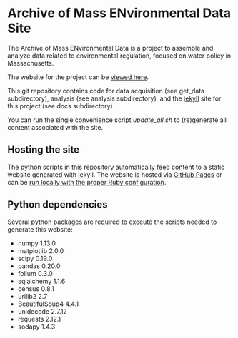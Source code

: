 # Archive of Mass ENvironmental Data Site

The Archive of Mass ENvironmental Data is a project to assemble and analyze data related to environmental regulation, focused on water policy in Massachusetts.

The website for the project can be [viewed here](https://nesanders.github.io/MAenvironmentaldata/).

This git repository contains code for data acquisition (see get_data subdirectory), analysis (see analysis subdirectory), and the [jekyll](https://jekyllrb.com/) site for this project (see docs subdirectory).

You can run the single convenience script *update_all.sh* to (re)generate all content associated with the site.

## Hosting the site

The python scripts in this repository automatically feed content to a static website generated with jekyll.  The website is hosted via [GitHub Pages](https://help.github.com/articles/using-jekyll-as-a-static-site-generator-with-github-pages/) or can be [run locally with the proper Ruby configuration](https://help.github.com/articles/setting-up-your-github-pages-site-locally-with-jekyll/).

## Python dependencies

Several python packages are required to execute the scripts needed to generate this website:

* numpy 1.13.0
* matplotlib 2.0.0
* scipy 0.19.0
* pandas 0.20.0
* folium 0.3.0
* sqlalchemy 1.1.6
* census 0.8.1
* urllib2 2.7
* BeautifulSoup4 4.4.1
* unidecode 2.7.12
* requests 2.12.1
* sodapy 1.4.3
